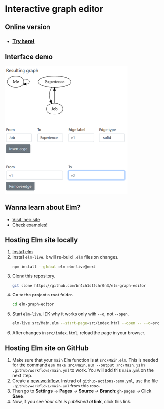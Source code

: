# Interactive graph editor
## Online version
- ### [Try here!](https://br4ch1st0chr0n3.github.io/elm-graph-editor/)

## Interface demo
<div style="margin-top: 10px;">
    <img src="./README/demo.png" width=400px height=auto;></img>
</div>


## Wanna learn about Elm?
- [Visit their site](https://elm-lang.org/)
- Check [examples](https://elm-lang.org/examples)!


## Hosting Elm site locally
1. [Install elm](https://guide.elm-lang.org/install/elm.html)
1. Install `elm-live`. It will re-build `.elm` files on changes.
    ```sh
    npm install --global elm elm-live@next
    ```
1. Clone this repository.
    ```sh
    git clone https://github.com/br4ch1st0chr0n3/elm-graph-editor
    ```
1. Go to the project's root folder.
    ```sh
    cd elm-graph-editor
    ```
1. Start `elm-live`. IDK why it works only with `--o`, not `--open`.
    ```sh
    elm-live src/Main.elm --start-page=src/index.html --open -- --o=src/Main.js
    ```
1. After changes in `src/index.html`, reload the page in your browser.

## Hosting Elm site on GitHub
1. Make sure that your `main` Elm function is at `src/Main.elm`. This is needed for the command `elm make src/Main.elm --output src/Main.js` in `.github/workflows/main.yml` to work. You will add this `main.yml` on the next step.
1. Create a [new workflow](https://docs.github.com/en/actions/quickstart). Instead of `github-actions-demo.yml`, use the file `.github/workflows/main.yml` from this repo.
1. Then go to **Settings** -> **Pages** -> **Source** -> **Branch**: `gh-pages` -> Click **Save**.
1. Now, if you see *Your site is published at* **link**, click this link.